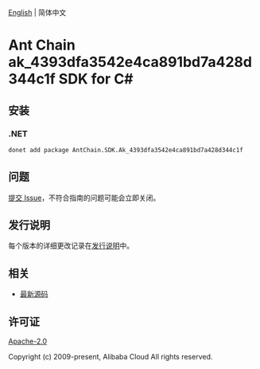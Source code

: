 [English](README.md) | 简体中文

# Ant Chain ak_4393dfa3542e4ca891bd7a428d344c1f SDK for C#

## 安装

### .NET

```bash
donet add package AntChain.SDK.Ak_4393dfa3542e4ca891bd7a428d344c1f
```

## 问题

[提交 Issue](https://github.com/alipay/antchain-openapi-prod-sdk/issues/new)，不符合指南的问题可能会立即关闭。

## 发行说明

每个版本的详细更改记录在[发行说明](./ChangeLog.txt)中。

## 相关

* [最新源码](https://github.com/antchain-openapi-prod-sdk)

## 许可证

[Apache-2.0](http://www.apache.org/licenses/LICENSE-2.0)

Copyright (c) 2009-present, Alibaba Cloud All rights reserved.
